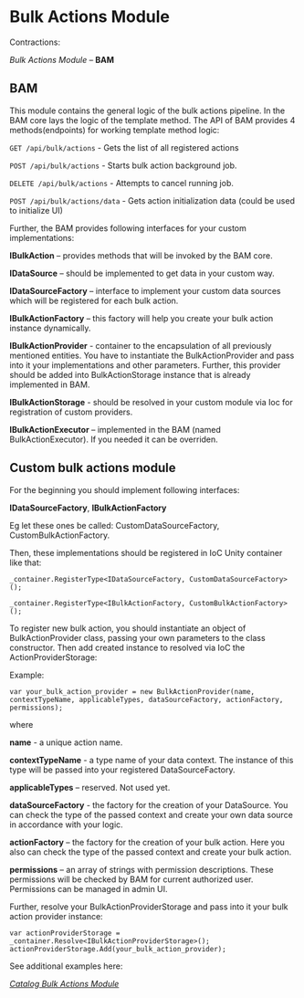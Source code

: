 # Bulk Actions Module

Contractions: 

_Bulk Actions Module_ – **BAM** 


## BAM 

This module contains the general logic of the bulk actions pipeline. 
In the BAM core lays the logic of the template method. 
The API of BAM provides 4 methods(endpoints) for working template method logic: 

`GET /api/bulk/actions` - Gets the list of all registered actions 

`POST /api/bulk/actions` - Starts bulk action background job. 

`DELETE /api/bulk/actions` - Attempts to cancel running job. 

`POST /api/bulk/actions/data` - Gets action initialization data (could be used to initialize UI) 


Further, the BAM provides following interfaces for your custom implementations: 

**IBulkAction** – provides methods that will be invoked by the BAM core.  

**IDataSource** – should be implemented to get data in your custom way. 

**IDataSourceFactory** – interface to implement your custom data sources which will be registered for each bulk action. 

**IBulkActionFactory** – this factory will help you create your bulk action instance dynamically. 

**IBulkActionProvider** - container to the encapsulation of all previously mentioned entities. You have to instantiate the BulkActionProvider and pass into it your implementations and other parameters. Further, this provider should be added into BulkActionStorage instance that is already implemented in BAM. 

**IBulkActionStorage** - should be resolved in your custom module via Ioc for registration of custom providers. 

**IBulkActionExecutor** – implemented in the BAM (named BulkActionExecutor). If you needed it can be overriden. 

 
## Custom bulk actions module

For the beginning you should implement following interfaces: 

**IDataSourceFactory**, **IBulkActionFactory**  

Eg let these ones be called: CustomDataSourceFactory, CustomBulkActionFactory. 

Then, these implementations should be registered in IoC Unity container like that: 

`_container.RegisterType<IDataSourceFactory, CustomDataSourceFactory>();` 

`_container.RegisterType<IBulkActionFactory, CustomBulkActionFactory>();`


To register new bulk action, you should instantiate an object of BulkActionProvider class, passing your own parameters to the class constructor. Then add created instance to resolved via IoC the ActionProviderStorage:  

Example: 

`var your_bulk_action_provider = new BulkActionProvider(name, contextTypeName, applicableTypes, dataSourceFactory, actionFactory, permissions);`  

where  

**name** - a unique action name. 

**contextTypeName**  - a type name of your data context. The instance of this type will be passed into your registered DataSourceFactory.

**applicableTypes** – reserved. Not used yet. 

**dataSourceFactory** - the factory for the creation of your DataSource. You can check the type of the passed context and create your own data source in accordance with your logic.

**actionFactory** – the factory for the creation of your bulk action. Here you also can check the type of the passed context and create your bulk action.

**permissions** – an array of strings with permission descriptions. These permissions will be checked by BAM for current authorized user. Permissions can be managed in admin UI.

Further, resolve your BulkActionProviderStorage and pass into it your bulk action provider instance:

`var actionProviderStorage = _container.Resolve<IBulkActionProviderStorage>(); actionProviderStorage.Add(your_bulk_action_provider);`

See additional examples here:

[_Catalog Bulk Actions Module_](https://github.com/VirtoCommerce/vc-module-catalog-bulk-action/blob/dev/VirtoCommerce.CatalogBulkActionsModule/VirtoCommerce.CatalogBulkActionsModule.Web/Module.cs)
